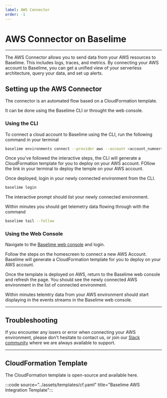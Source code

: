 ```yaml
---
label: AWS Connector
order: -1
---
```


# AWS Connector on Baselime

---

The AWS Connector allows you to send data from your AWS resources to Baselime. This includes logs, traces, and metrics. By connecting your AWS account to Baselime, you can get a unified view of your serverless architecture, query your data, and set up alerts.

## Setting up the AWS Connector

The connector is an automated flow based on a CloudFormation template.

It can be done using the Baselime CLI or throught the web console.

### Using the CLI

To connect a cloud account to Baselime using the CLI, run the following command in your terminal

```bash # :icon-terminal: terminal
baselime environments connect --provider aws --account <account_numner> --region <region> --alias <alias>
```

Once you've followed the interactive steps, the CLI will generate a CloudFormation template for you to deploy on your AWS account. FOllow the link in your terminal to deploy the temple on your AWS account.

Once deployed, login in your newly connected environment from the CLI.

```bash # :icon-terminal: terminal
baselime login
```

The interactive prompt should list your newly connected environment.

Within minutes you should get telemetry data flowing through with the command

```bash # :icon-terminal: terminal
baselime tail --follow
```

### Using the Web Console

Navigate to the [Baselime web console](https://console.baselime.io) and login.

Follow the steps on the homescreen to connect a new AWS Account. Baselime will generate a CloudFormation template for you to deploy on your AWS account.

Once the template is deployed on AWS, return to the Baselime web console and refresh the page. You should see the newly connected AWS environment in the list of connected environment.

Within minutes telemtry data from your AWS environment should start displaying in the events streams in the Baselime web console.

---

## Troubleshooting

If you encounter any issers or error when connecting your AWS environment, please don't hesitate to contact us, or join our [Slack community](https://join.slack.com/t/baselimecommunity/shared_invite/zt-1eu7l0ag1-wxYXQV6Fr_aiB3ZPm3LhDQ) where we are always available to support.

---

## CloudFormation Template

The CloudFormation template is open-source and available here.

:::code source="../assets/templates/cf.yaml" title="Baselime AWS Integration Template":::
